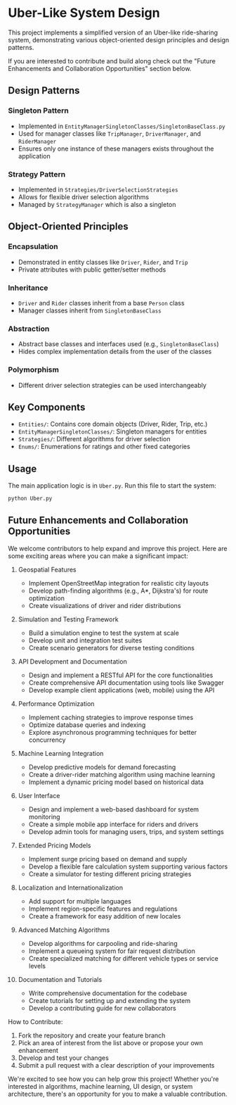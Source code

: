# Uber-Like System Design

This project implements a simplified version of an Uber-like ride-sharing system, demonstrating various object-oriented design principles and design patterns.

If you are interested to contribute and build along check out the "Future Enhancements and Collaboration Opportunities" section below.

## Design Patterns

### Singleton Pattern
- Implemented in `EntityManagerSingletonClasses/SingletonBaseClass.py`
- Used for manager classes like `TripManager`, `DriverManager`, and `RiderManager`
- Ensures only one instance of these managers exists throughout the application

### Strategy Pattern
- Implemented in `Strategies/DriverSelectionStrategies`
- Allows for flexible driver selection algorithms
- Managed by `StrategyManager` which is also a singleton

## Object-Oriented Principles

### Encapsulation
- Demonstrated in entity classes like `Driver`, `Rider`, and `Trip`
- Private attributes with public getter/setter methods

### Inheritance
- `Driver` and `Rider` classes inherit from a base `Person` class
- Manager classes inherit from `SingletonBaseClass`

### Abstraction
- Abstract base classes and interfaces used (e.g., `SingletonBaseClass`)
- Hides complex implementation details from the user of the classes

### Polymorphism
- Different driver selection strategies can be used interchangeably

## Key Components

- `Entities/`: Contains core domain objects (Driver, Rider, Trip, etc.)
- `EntityManagerSingletonClasses/`: Singleton managers for entities
- `Strategies/`: Different algorithms for driver selection
- `Enums/`: Enumerations for ratings and other fixed categories

## Usage

The main application logic is in `Uber.py`. Run this file to start the system:

```bash
python Uber.py
```

## Future Enhancements and Collaboration Opportunities

We welcome contributors to help expand and improve this project. Here are some exciting areas where you can make a significant impact:

1. Geospatial Features
   - Implement OpenStreetMap integration for realistic city layouts
   - Develop path-finding algorithms (e.g., A*, Dijkstra's) for route optimization
   - Create visualizations of driver and rider distributions

2. Simulation and Testing Framework
   - Build a simulation engine to test the system at scale
   - Develop unit and integration test suites
   - Create scenario generators for diverse testing conditions

3. API Development and Documentation
   - Design and implement a RESTful API for the core functionalities
   - Create comprehensive API documentation using tools like Swagger
   - Develop example client applications (web, mobile) using the API

4. Performance Optimization
   - Implement caching strategies to improve response times
   - Optimize database queries and indexing
   - Explore asynchronous programming techniques for better concurrency

5. Machine Learning Integration
   - Develop predictive models for demand forecasting
   - Create a driver-rider matching algorithm using machine learning
   - Implement a dynamic pricing model based on historical data

6. User Interface
   - Design and implement a web-based dashboard for system monitoring
   - Create a simple mobile app interface for riders and drivers
   - Develop admin tools for managing users, trips, and system settings

7. Extended Pricing Models
   - Implement surge pricing based on demand and supply
   - Develop a flexible fare calculation system supporting various factors
   - Create a simulator for testing different pricing strategies

8. Localization and Internationalization
   - Add support for multiple languages
   - Implement region-specific features and regulations
   - Create a framework for easy addition of new locales

9. Advanced Matching Algorithms
   - Develop algorithms for carpooling and ride-sharing
   - Implement a queueing system for fair request distribution
   - Create specialized matching for different vehicle types or service levels

10. Documentation and Tutorials
    - Write comprehensive documentation for the codebase
    - Create tutorials for setting up and extending the system
    - Develop a contributing guide for new collaborators

How to Contribute:
1. Fork the repository and create your feature branch
2. Pick an area of interest from the list above or propose your own enhancement
3. Develop and test your changes
4. Submit a pull request with a clear description of your improvements

We're excited to see how you can help grow this project! Whether you're interested in algorithms, machine learning, UI design, or system architecture, there's an opportunity for you to make a valuable contribution.
